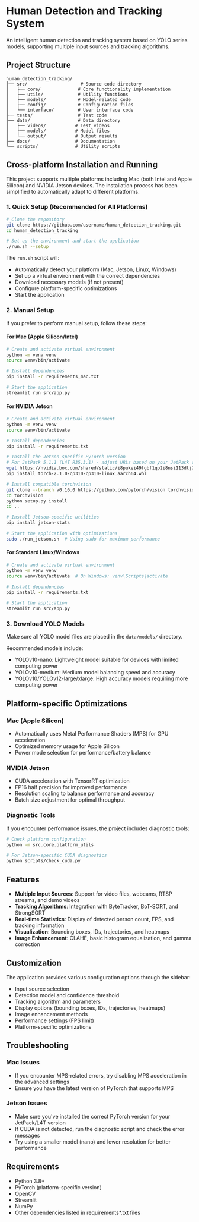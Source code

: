 # Human Detection and Tracking System

An intelligent human detection and tracking system based on YOLO series models, supporting multiple input sources and tracking algorithms.

## Project Structure

```
human_detection_tracking/
├── src/                    # Source code directory
│   ├── core/              # Core functionality implementation
│   ├── utils/             # Utility functions
│   ├── models/            # Model-related code
│   ├── config/            # Configuration files
│   └── interface/         # User interface code
├── tests/                 # Test code
├── data/                  # Data directory
│   ├── videos/           # Test videos
│   ├── models/           # Model files
│   └── output/           # Output results
├── docs/                 # Documentation
└── scripts/              # Utility scripts
```

## Cross-platform Installation and Running

This project supports multiple platforms including Mac (both Intel and Apple Silicon) and NVIDIA Jetson devices. The installation process has been simplified to automatically adapt to different platforms.

### 1. Quick Setup (Recommended for All Platforms)

```bash
# Clone the repository
git clone https://github.com/username/human_detection_tracking.git
cd human_detection_tracking

# Set up the environment and start the application
./run.sh --setup
```

The `run.sh` script will:
- Automatically detect your platform (Mac, Jetson, Linux, Windows)
- Set up a virtual environment with the correct dependencies
- Download necessary models (if not present)
- Configure platform-specific optimizations
- Start the application

### 2. Manual Setup

If you prefer to perform manual setup, follow these steps:

#### For Mac (Apple Silicon/Intel)

```bash
# Create and activate virtual environment
python -m venv venv
source venv/bin/activate

# Install dependencies
pip install -r requirements_mac.txt

# Start the application
streamlit run src/app.py
```

#### For NVIDIA Jetson

```bash
# Create and activate virtual environment
python -m venv venv
source venv/bin/activate

# Install dependencies
pip install -r requirements.txt

# Install the Jetson-specific PyTorch version
# For JetPack 5.1.1 (L4T R35.3.1) - adjust URLs based on your JetPack version
wget https://nvidia.box.com/shared/static/i8pukei49fgbf1qp2i8nsi113dtj2xj0.whl -O torch-2.1.0-cp310-cp310-linux_aarch64.whl
pip install torch-2.1.0-cp310-cp310-linux_aarch64.whl

# Install compatible torchvision
git clone --branch v0.16.0 https://github.com/pytorch/vision torchvision
cd torchvision
python setup.py install
cd ..

# Install Jetson-specific utilities
pip install jetson-stats

# Start the application with optimizations
sudo ./run_jetson.sh  # Using sudo for maximum performance
```

#### For Standard Linux/Windows

```bash
# Create and activate virtual environment
python -m venv venv
source venv/bin/activate  # On Windows: venv\Scripts\activate

# Install dependencies
pip install -r requirements.txt

# Start the application
streamlit run src/app.py
```

### 3. Download YOLO Models

Make sure all YOLO model files are placed in the `data/models/` directory.

Recommended models include:
- YOLOv10-nano: Lightweight model suitable for devices with limited computing power
- YOLOv10-medium: Medium model balancing speed and accuracy
- YOLOv10/YOLOv12-large/xlarge: High accuracy models requiring more computing power

## Platform-specific Optimizations

### Mac (Apple Silicon)
- Automatically uses Metal Performance Shaders (MPS) for GPU acceleration
- Optimized memory usage for Apple Silicon
- Power mode selection for performance/battery balance

### NVIDIA Jetson
- CUDA acceleration with TensorRT optimization
- FP16 half precision for improved performance
- Resolution scaling to balance performance and accuracy
- Batch size adjustment for optimal throughput

### Diagnostic Tools

If you encounter performance issues, the project includes diagnostic tools:

```bash
# Check platform configuration
python -m src.core.platform_utils

# For Jetson-specific CUDA diagnostics
python scripts/check_cuda.py
```

## Features

- **Multiple Input Sources**: Support for video files, webcams, RTSP streams, and demo videos
- **Tracking Algorithms**: Integration with ByteTracker, BoT-SORT, and StrongSORT
- **Real-time Statistics**: Display of detected person count, FPS, and tracking information
- **Visualization**: Bounding boxes, IDs, trajectories, and heatmaps
- **Image Enhancement**: CLAHE, basic histogram equalization, and gamma correction

## Customization

The application provides various configuration options through the sidebar:
- Input source selection
- Detection model and confidence threshold
- Tracking algorithm and parameters
- Display options (bounding boxes, IDs, trajectories, heatmaps)
- Image enhancement methods
- Performance settings (FPS limit)
- Platform-specific optimizations

## Troubleshooting

### Mac Issues
- If you encounter MPS-related errors, try disabling MPS acceleration in the advanced settings
- Ensure you have the latest version of PyTorch that supports MPS

### Jetson Issues
- Make sure you've installed the correct PyTorch version for your JetPack/L4T version
- If CUDA is not detected, run the diagnostic script and check the error messages
- Try using a smaller model (nano) and lower resolution for better performance

## Requirements

- Python 3.8+
- PyTorch (platform-specific version)
- OpenCV
- Streamlit
- NumPy
- Other dependencies listed in requirements*.txt files